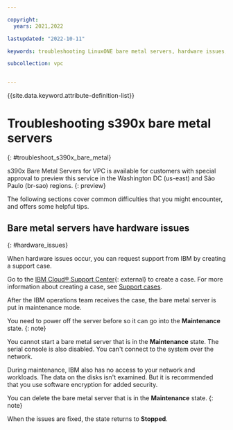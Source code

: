 ```yaml
---

copyright:
  years: 2021,2022

lastupdated: "2022-10-11"

keywords: troubleshooting LinuxONE bare metal servers, hardware issues, troubleshoot s390x bare metal server

subcollection: vpc


---
```


{{site.data.keyword.attribute-definition-list}}

# Troubleshooting s390x bare metal servers
{: #troubleshoot_s390x_bare_metal}

s390x Bare Metal Servers for VPC is available for customers with special approval to preview this service in the Washington DC (us-east) and São Paulo (br-sao) regions. 
{: preview}

The following sections cover common difficulties that you might encounter, and offers some helpful tips.

## Bare metal servers have hardware issues
{: #hardware_issues}

When hardware issues occur, you can request support from IBM by creating a support case.

Go to the [IBM Cloud&reg; Support Center](https://cloud.ibm.com/unifiedsupport/cases/form){: external} to create a case. For more information about creating a case, see [Support cases](/docs/vpc?topic=vpc-getting-help#support-tickets).

After the IBM operations team receives the case, the bare metal server is put in maintenance mode.

You need to power off the server before so it can go into the **Maintenance** state.
{: note}

You cannot start a bare metal server that is in the **Maintenance** state. The serial console is also disabled. You can't connect to the system over the network.

During maintenance, IBM also has no access to your network and workloads. The data on the disks isn't examined. But it is recommended that you use software encryption for added security.

You can delete the bare metal server that is in the **Maintenance** state.
{: note}

When the issues are fixed, the state returns to **Stopped**.
